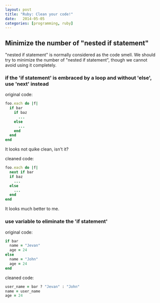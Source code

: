```yaml
---
layout: post
title: "Ruby: Clean your code!"
date:   2014-05-05
categories: [programming, ruby]
---
```


## Minimize the number of "nested if statement"
  "nested if statement" is normally considered as the code smell. We should try to minimize the number of "nested if statement", though we cannot avoid using it completely.

### if the 'if statement' is embraced by a loop and without 'else', use 'next' instead
 original code:

 ```ruby
 foo.each do |f|
   if bar
     if baz
       ...
     else
       ...
     end
   end
 end
 ```

 It looks not quike clean, isn't it?

 cleaned code:

 ```ruby
 foo.each do |f|
   next if bar
   if baz
     ...
   else
     ...
   end
 end
 ```
 It looks much better to me.

### use variable to eliminate the 'if statement'
 original code:

 ```ruby
 if bar
   name = "Jevan"
   age = 24
 else
   name = "John"
   age = 24
 end
 ```

 cleaned code:

 ```ruby
 user_name = bar ? "Jevan" : "John"
 name = user_name
 age = 24
 ```

